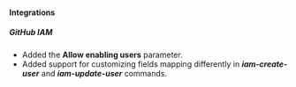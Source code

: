 
#### Integrations
##### GitHub IAM
- Added the **Allow enabling users** parameter.
- Added support for customizing fields mapping differently in ***iam-create-user*** and ***iam-update-user*** commands.
